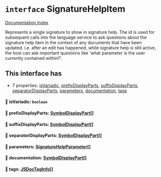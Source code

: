 # `interface` SignatureHelpItem

[Documentation Index](../README.md)

Represents a single signature to show in signature help.
The id is used for subsequent calls into the language service to ask questions about the
signature help item in the context of any documents that have been updated.  i.e. after
an edit has happened, while signature help is still active, the host can ask important
questions like 'what parameter is the user currently contained within?'.

## This interface has

- 7 properties:
[isVariadic](#-isvariadic-boolean),
[prefixDisplayParts](#-prefixdisplayparts-symboldisplaypart),
[suffixDisplayParts](#-suffixdisplayparts-symboldisplaypart),
[separatorDisplayParts](#-separatordisplayparts-symboldisplaypart),
[parameters](#-parameters-signaturehelpparameter),
[documentation](#-documentation-symboldisplaypart),
[tags](#-tags-jsdoctaginfo)


#### 📄 isVariadic: `boolean`



#### 📄 prefixDisplayParts: [SymbolDisplayPart](../private.interface.SymbolDisplayPart/README.md)\[]



#### 📄 suffixDisplayParts: [SymbolDisplayPart](../private.interface.SymbolDisplayPart/README.md)\[]



#### 📄 separatorDisplayParts: [SymbolDisplayPart](../private.interface.SymbolDisplayPart/README.md)\[]



#### 📄 parameters: [SignatureHelpParameter](../private.interface.SignatureHelpParameter/README.md)\[]



#### 📄 documentation: [SymbolDisplayPart](../private.interface.SymbolDisplayPart/README.md)\[]



#### 📄 tags: [JSDocTagInfo](../private.interface.JSDocTagInfo/README.md)\[]



